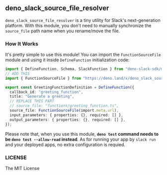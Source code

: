 ## deno_slack_source_file_resolver

`deno_slack_source_file_resolver` is a tiny utility for Slack's next-generation
platform. With this module, you don't need to manually synchronize the
`source_file` path name when you rename/move the file.

### How It Works

It's pretty simple to use this module! You can import the `FunctionSourceFile`
module and using it inside `DefineFunction` initialization code:

```typescript
import { DefineFunction, Schema, SlackFunction } from "deno-slack-sdk/mod.ts";
// ADD THIS
import { FunctionSourceFile } from "https://deno.land/x/deno_slack_source_file_resolver@0.1.3/mod.ts";

export const GreetingFunctionDefinition = DefineFunction({
  callback_id: "greeting_function",
  title: "Generate a greeting",
  // REPLACE THIS PART
  // source_file: "functions/greeting_function.ts",
  source_file: FunctionSourceFile(import.meta.url),
  input_parameters: { properties: {}, required: [] },
  output_parameters: { properties: {}, required: [] },
});
```

Please note that, when you use this module, **`deno test` command needs to be
`deno test --allow-read` instead**. As for running your app by `slack run` and
your deployed apps, no extra configuration is requied.

### LICENSE

The MIT License
